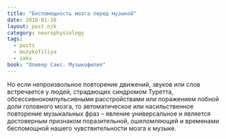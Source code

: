 ```yaml
---
title: "Беспомощность мозга перед музыкой"
date: 2018-01-16
layout: post.njk
category: neurophysiology
tags:
  - posts
  - muzykofiliya
  - saks
book: "Оливер Сакс. Музыкофилия"
---
```


Но если непроизвольное повторение движений, звуков или слов встречается у людей, страдающих синдромом Туретта, обсессивнокомпульсивными расстройствами или поражением лобной доли головного мозга, то автоматическое или насильственное повторение музыкальных фраз – явление универсальное и является достоверным признаком поразительной, ошеломляющей и временами беспомощной нашего чувствительности мозга к музыке.
